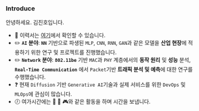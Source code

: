 ### Introduce
안녕하세요. 김진호입니다. 

* :pencil: 이력서는 [여기](https://violet0929.github.io)에서 확인할 수 있습니다.
* :pencil2: **```AI``` 분야**: **```NN```** 기반으로 파생된 ```MLP```, ```CNN```, ```RNN```, ```GAN```과 같은 모델을 **산업 현장**에 적용하기 위한 연구 및 프로젝트를 진행했습니다.
* :pencil2: **```Network``` 분야**: **```802.11be```** 기반 ```MAC```과 ```PHY``` 계층에서의 **동작 원리** 및 **성능** 분석, **```Real-Time Communication```** 에서 ```Packet```기반 ****트래픽 분석 및 예측****에 대한 연구를 수행했습니다.
* :question: 현재 ```Diffusion``` 기반 ```Generative AI```기술과 실제 서비스를 위한 ```DevOps``` 및 ```MLOps```에 관심이 많습니다.
* :clock7: 여가시간에는 :musical_note: :walking: :video_game:와 같은 활동을 하며 시간을 보냅니다.
